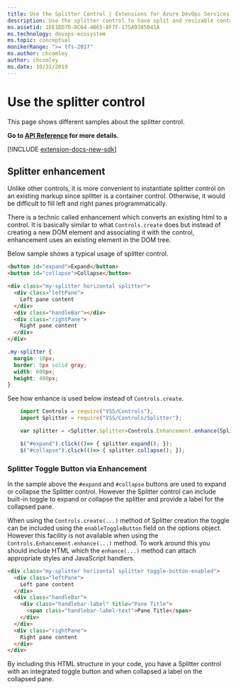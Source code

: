```yaml
---
title: Use the Splitter Control | Extensions for Azure DevOps Services
description: Use the splitter control to have split and resizable containers for other controls.
ms.assetid: 1EE1DD70-0C64-4B65-8F7F-175A9385041A
ms.technology: devops-ecosystem
ms.topic: conceptual
monikerRange: ">= tfs-2017"
ms.author: chcomley
author: chcomley
ms.date: 10/31/2019
---
```


# Use the splitter control

This page shows different samples about the splitter control.

**Go to [API Reference](../../reference/client/controls/splitter.md) for more details.**

[!INCLUDE [extension-docs-new-sdk](../../../includes/extension-docs-new-sdk.md)]

<a name="basic"></a>

## Splitter enhancement

Unlike other controls, it is more convenient to instantiate splitter control on an existing markup since splitter is a container control. Otherwise, it would be difficult to fill left and right panes programmatically.

There is a technic called enhancement which converts an existing html to a control. It is basically similar to what `Controls.create` does but instead of creating a new DOM element and associating it with the control, enhancement uses an existing element in the DOM tree.

Below sample shows a typical usage of splitter control.

```html
<button id="expand">Expand</button>
<button id="collapse">Collapse</button>

<div class="my-splitter horizontal splitter">
  <div class="leftPane">
    Left pane content
  </div>
  <div class="handleBar"></div>
  <div class="rightPane">
    Right pane content
  </div>
</div>
```

```css
.my-splitter {
  margin: 10px;
  border: 5px solid gray;
  width: 600px;
  height: 400px;
}
```

See how enhance is used below instead of `Controls.create`.

```javascript
	import Controls = require("VSS/Controls");
	import Splitter = require("VSS/Controls/Splitter");

	var splitter = <Splitter.Splitter>Controls.Enhancement.enhance(Splitter.Splitter, $(".my-splitter"));

	$("#expand").click(()=> { splitter.expand(); });
	$("#collapse").click(()=> { splitter.collapse(); });
```

### Splitter Toggle Button via Enhancement

In the sample above the `#expand` and `#collapse` buttons are used to expand or collapse the Splitter control. However the Splitter control can include built-in toggle to expand or collapse the splitter and provide a label for the collapsed pane.

When using the `Controls.create(...)` method of Splitter creation the toggle can be included using the `enableToggleButton` field on the options object. However this facility is not available when using the `Controls.Enhancement.enhance(...)` method. To work around this you should include HTML which the `enhance(...)` method can attach appropriate styles and JavaScript handlers.

```html
<div class="my-splitter horizontal splitter toggle-button-enabled">
  <div class="leftPane">
    Left pane content
  </div>
  <div class="handleBar">
    <div class="handlebar-label" title="Pane Title">
      <span class="handlebar-label-text">Pane Title</span>
    </div>
  </div>
  <div class="rightPane">
    Right pane content
  </div>
</div>
```

By including this HTML structure in your code, you have a Splitter control with an integrated toggle button and when collapsed a label on the collapsed pane.
